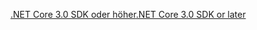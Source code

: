 [<span data-ttu-id="a9922-101">.NET Core 3.0 SDK oder höher</span><span class="sxs-lookup"><span data-stu-id="a9922-101">.NET Core 3.0 SDK or later</span></span>](https://dotnet.microsoft.com/download/dotnet-core/3.0)
